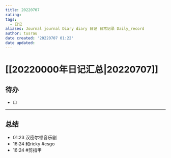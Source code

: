 ```yaml
---
title: 20220707
rating:
tags:
  - 日记
aliases: Journal journal Diary diary 日记 日常记录 Daily_record
author: tusrau
date created: '20220707 01:22'
date updated:
---
```


# [[20220000年日记汇总|20220707]]

## 待办

- [ ] 

---

## 总结

- 01:23 汉密尔顿音乐剧<br>
- 16:24 和ricky #csgo
- 16:24 #剪指甲